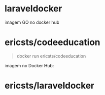 # laraveldocker

imagem GO no docker hub
# ericsts/codeeducation
> docker run ericsts/codeeducation

imagem no Docker Hub:
# ericsts/laraveldocker
